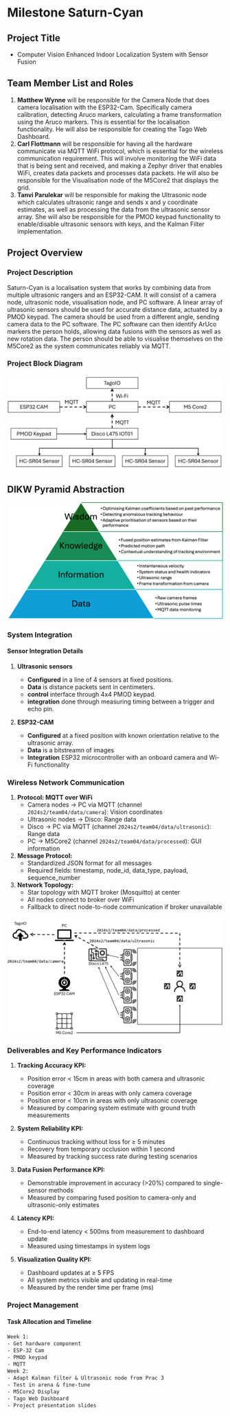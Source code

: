 # Milestone Saturn-Cyan

## Project Title
- Computer Vision Enhanced Indoor Localization System with Sensor Fusion

## Team Member List and Roles

1. **Matthew Wynne** will be responsible for the Camera Node that does camera localisation with the ESP32-Cam. Specifically camera calibration, detecting Aruco markers, calculating a frame transformation using the Aruco markers. This is essential for the localisation functionality. He will also be responsible for creating the Tago Web Dashboard.
2. **Carl Flottmann** will be responsible for having all the hardware communicate via MQTT WiFi protocol, which is essential for the wireless communication requirement. This will involve monitoring the WiFi data that is being sent and received, and making a Zephyr driver that enables WiFi, creates data packets and processes data packets. He will also be responsible for the Visualisation node of the M5Core2 that displays the grid.
3. **Tanvi Parulekar** will be responsible for making the Ultrasonic node which calculates ultrasonic range and sends x and y coordinate estimates, as well as processing the data from the ultrasonic sensor array. She will also be responsible for the PMOD keypad functionality to enable/disable ultrasonic sensors with keys, and the Kalman Filter implementation.

## Project Overview

### Project Description
Saturn-Cyan is a localisation system that works by combining data from multiple ultrasonic rangers and an ESP32-CAM. It will consist of a camera node, ultrasonic node, visualisation node, and PC software. A linear array of ultrasonic sensors should be used for accurate distance data, actuated by a PMOD keypad. The camera should be used from a different angle, sending camera data to the PC software. The PC software can then identify ArUco markers the person holds, allowing data fusions with the sensors as well as new rotation data. The person should be able to visualise themselves on the M5Core2 as the system communicates reliably via MQTT.

### Project Block Diagram
![BlockDiagram](assets/BlockDiagram.png)

## DIKW Pyramid Abstraction
![DIKWPyramid](assets/DIKWPyramid.png)

### System Integration
#### Sensor Integration Details
1. **Ultrasonic sensors**
    - **Configured** in a line of 4 sensors at fixed positions.
    - **Data** is distance packets sent in centimeters.
    - **control** interface through 4x4 PMOD keypad.
    - **integration** done through measuring timing between a trigger and echo pin.

2. **ESP32-CAM**
    - **Configured** at a fixed position with known orientation relative to the ultrasonic array.
    - **Data** is a bitstreamn of images
    - **Integration** ESP32 microcontroller with an onboard camera and Wi-Fi functionality

### Wireless Network Communication
1. **Protocol: MQTT over WiFi**
   - Camera nodes → PC via MQTT (channel `2024s2/team04/data/camera`): Vision coordinates
   - Ultrasonic nodes → Disco: Range data
   - Disco -> PC via MQTT (channel `2024s2/team04/data/ultrasonic`): Range data
   - PC -> M5Core2 (channel `2024s2/team04/data/processed`): GUI information
2. **Message Protocol:**
   - Standardized JSON format for all messages
   - Required fields: timestamp, node_id, data_type, payload, sequence_number
3. **Network Topology:**
   - Star topology with MQTT broker (Mosquitto) at center
   - All nodes connect to broker over WiFi
   - Fallback to direct node-to-node communication if broker unavailable

![SignalDiagram](assets/SignalDiagram.png)


### Deliverables and Key Performance Indicators

1. **Tracking Accuracy KPI:**
   - Position error < 15cm in areas with both camera and ultrasonic coverage
   - Position error < 30cm in areas with only camera coverage
   - Position error < 10cm in areas with only ultrasonic coverage
   - Measured by comparing system estimate with ground truth measurements

2. **System Reliability KPI:**
   - Continuous tracking without loss for ≥ 5 minutes
   - Recovery from temporary occlusion within 1 second
   - Measured by tracking success rate during testing scenarios

3. **Data Fusion Performance KPI:**
   - Demonstrable improvement in accuracy (>20%) compared to single-sensor methods
   - Measured by comparing fused position to camera-only and ultrasonic-only estimates

4. **Latency KPI:**
   - End-to-end latency < 500ms from measurement to dashboard update
   - Measured using timestamps in system logs

5. **Visualization Quality KPI:**
   - Dashboard updates at ≥ 5 FPS
   - All system metrics visible and updating in real-time
   - Measured by the render time per frame (ms)
### Project Management

#### Task Allocation and Timeline

```
Week 1:
- Get hardware component
- ESP-32 Cam
- PMOD keypad
- MQTT
Week 2:
- Adapt Kalman filter & Ultrasonic node from Prac 3
- Test in arena & fine-tune
- M5Core2 Display
- Tago Web Dashboard
- Project presentation slides
```
